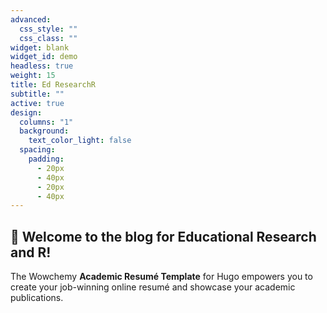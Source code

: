 ```yaml
---
advanced:
  css_style: ""
  css_class: ""
widget: blank
widget_id: demo
headless: true
weight: 15
title: Ed ResearchR
subtitle: ""
active: true
design:
  columns: "1"
  background:
    text_color_light: false
  spacing:
    padding:
      - 20px
      - 40px
      - 20px
      - 40px
---
```


## 👋 Welcome to the blog for Educational Research and R!

The Wowchemy **Academic Resumé Template** for Hugo empowers you to create your job-winning online resumé and showcase your academic publications.


